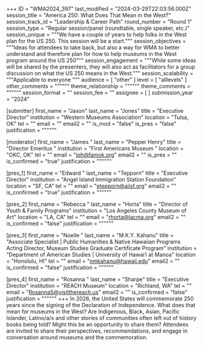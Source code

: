 +++
ID = "WMA2024_397"
last_modified = "2024-03-29T22:03:56.000Z"
session_title = "America 250: What Does That Mean in the West?"
session_track_id = "Leadership & Career Path"
round_number = "Round 1"
session_type = "Regular session/panel (roundtable, single speaker, etc.)"
session_unique = """We have a couple of years to help folks in the West plan for the US 250. This session will be a start."""
session_objectives = """Ideas for attendees to take back, but also a way for WMA to better understand and therefore plan for how to help museums in the West program around the US 250"""
session_engagement = """While some ideas will be shared by the presenters, they will also act as facilitators for a group discussion on what the US 250 means in the West."""
session_scalability = """Applicable to everyone
"""
audience = [ "other" ]
level = [ "alllevels" ]
other_comments = """"""
theme_relationship = """"""
theme_comments = """"""
session_format = ""
session_fee = ""
assignee = [  ]
submission_year = "2024"

[submitter]
first_name = "Jason"
last_name = "Jones"
title = "Executive Director"
institution = "Western Museums Association"
location = "Tulsa, OK"
tel = ""
email = ""
email2 = ""
is_mod = "false"
is_pres = "false"
justification = """"""

[moderator]
first_name = "James "
last_name = "Pepper Henry"
title = "Director Emeritus "
institution = "First Americans Museum "
location = "OKC, OK"
tel = ""
email = "jph@famok.org"
email2 = ""
is_pres = ""
is_confirmed = "true"
justification = """"""

[pres_1]
first_name = "Edward "
last_name = "Tepporn"
title = "Executive Director"
institution = "Angel Island Immigration Station Foundation"
location = "SF, CA"
tel = ""
email = "etepporn@aiisf.org"
email2 = ""
is_confirmed = "true"
justification = """"""

[pres_2]
first_name = "Rebecca "
last_name = "Horta"
title = "Director of Youth & Family Programs"
institution = "Los Angeles County Museum of Art"
location = "LA, CA"
tel = ""
email = "rhorta@lacma.org"
email2 = ""
is_confirmed = "false"
justification = """"""

[pres_3]
first_name = "Noelle "
last_name = "M.K.Y. Kahanu"
title = "Associate Specialist | Public Humanities & Native Hawaiian Programs
Acting Director, Museum Studies Graduate Certificate Program"
institution = "Department of American Studies | University of Hawai‘i at Manoa"
location = "Honolulu, HI"
tel = ""
email = "nmkahanu@hawaii.edu"
email2 = ""
is_confirmed = "false"
justification = """"""

[pres_4]
first_name = "Rosanna "
last_name = "Sharpe"
title = "Executive Director"
institution = "REACH Museum"
location = "Richland, WA"
tel = ""
email = "RosannaS@visitthereach.us"
email2 = ""
is_confirmed = "false"
justification = """"""
+++
In 2026, the United States will commemorate 250 years since the signing of the Declaration of Independence. What does that mean for museums in the West? Are Indigenous, Black, Asian, Pacific Islander, Latino/a/x and other stories of communities often left out of history books being told? Might this be an opportunity to share them? Attendees are invited to share their perspectives, recommendations, and engage in conversation around museums and the commemoration.
